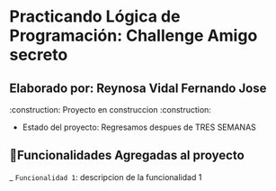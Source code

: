 <h1>Practicando Lógica de Programación: Challenge Amigo secreto</h1>
<h2>Elaborado por: Reynosa Vidal Fernando Jose</h2>
:construction: Proyecto en construccion :construction:

- Estado del proyecto: Regresamos despues de TRES SEMANAS 
## :hammer:Funcionalidades Agregadas al proyecto 
_ `Funcionalidad 1`: descripcion de la funcionalidad 1
